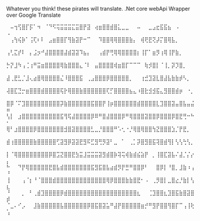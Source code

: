 Whatever you think! these pirates will translate.
.Net core webApi Wrapper over Google Translate

⠀⠤⢲⢫⣿⡏⡯⠁⠲⠀⠈⠙⠫⢭⣭⣭⣭⣍⣭⣿⡟⣽⠀⢴⣶⣿⣿⣾⣿⣅⣀⣀⠀⠀⠤⠀⠀⣀⣠⣖⣯⣯⣦⠀⠠⠀⠀⠀⠀⠠
⠀⢠⢳⢮⡷⠁⢨⢏⠆⠇⠀⣠⣶⣿⣿⡏⢻⣷⣽⡟⠒⠉⠀⠀⠹⣿⣿⢿⢿⣿⣿⣿⣷⡄⠀⢾⢟⣟⢝⡼⡍⣿⢿⣧⡀⠀⠀⠀⠀⠀
⢠⢃⣍⡞⠇⠀⡄⣨⡲⠚⣼⣿⣿⣿⣿⣼⣾⣽⣽⠹⣦⡄⠀⠀⢠⣾⡟⢛⢿⢿⣿⣿⣿⣿⡆⢸⡏⠁⣶⡻⢰⢿⢸⡟⣷⡀⠀⠀⠀⠀
⡓⡝⣸⠳⢠⢈⢰⠛⣭⣶⣿⣿⣿⣿⢿⣷⣿⣿⣿⣄⠈⠇⠀⣤⣿⣿⣿⣿⢾⣶⣿⡏⠉⠉⠉⠀⢷⡺⣿⡇⠈⢸⡀⡽⡹⣿⡀⠀⠀⠀
⣼⢀⣟⣃⡈⣸⢄⣴⣿⢿⣿⣿⣿⣿⣌⠸⣿⣿⣿⣯⠀⢀⣠⣿⣿⣿⡿⣿⣿⣿⣿⣿⡀⠀⠀⢰⣚⣹⣽⣇⣿⣼⣧⣷⣷⡾⠣⡀⠀⠀
⢼⣿⣏⣙⡒⣶⣿⣿⣿⣾⣿⣿⣿⣿⢯⡗⢿⣿⣿⣷⣿⣿⣿⣿⣿⣿⢏⡋⣿⣿⣿⣿⣦⣄⠰⣿⣗⣺⣺⣯⣄⣻⣿⣿⣾⡶⠀⠐⡀⠀
⣿⡿⠈⠍⣹⣿⣿⣿⣿⣿⣿⣿⣿⣿⡽⣷⣿⣿⣿⣿⣿⣿⣯⣿⣿⡟⢸⡶⣿⣿⣿⣿⣿⣿⣾⣿⣿⣿⣿⣇⣹⣿⣿⣽⣤⣿⣧⣤⣬⠶
⢣⡇⠀⣰⣿⣿⣿⣿⣿⣿⣿⣿⣿⣿⣯⢻⢯⣼⣿⣿⣿⣿⡿⠿⠛⣿⣼⣿⣿⣿⡿⠛⢿⣿⣿⣿⣽⣿⣿⡿⣿⣿⣿⡿⣿⣟⢛⠒⠓⠂
⢿⠃⣰⣿⣿⣿⣿⡿⣿⣿⣿⣿⣿⣿⣿⣺⣿⣽⣿⣿⣿⣿⣃⣀⡘⣿⣿⣿⠛⠡⢂⠐⡘⢿⣿⢿⣿⣿⢳⣝⣿⣿⣿⣱⡈⡟⣟⡀⠀⠀
⣾⢰⣿⣿⣿⣿⣿⣷⣿⣿⣿⣿⣿⢋⣽⣻⡿⣽⣽⣟⣻⠯⣋⣻⢛⡻⣽⠃⣀⠀⠁⠀⢀⡁⡽⣿⣻⣿⣯⢽⣿⣾⢻⡇⢣⢣⢓⢣⡀⠀
⡇⠈⢿⣿⣿⣿⣿⣿⣿⣿⣿⡿⣿⣩⣝⣿⣿⣟⣳⣭⣸⣭⣭⣭⣽⣻⣾⣿⡷⢽⢭⢾⣷⣾⣮⣵⡟⠀⡀⢸⣿⣏⣽⣧⠌⣼⡈⡌⡔⡄
⠓⠀⠀⠙⡟⢿⣿⣿⣿⣿⣿⣟⣿⣧⣾⣿⣿⣿⣿⣿⣿⣿⣯⣻⣯⣿⣧⣴⣾⡻⡟⣛⠛⣿⣿⡿⠃⠀⠀⣿⡿⡇⠘⣿⡀⣸⣷⠰⢠⠘
⢸⠀⠀⠀⢠⠈⡆⠘⠈⣿⣿⣿⣾⣿⣿⣿⣿⣿⣿⣿⣿⣿⣿⣿⣿⣿⢿⡿⣿⣿⣿⣷⣷⣿⣟⠂⠠⠀⢀⡻⣿⡇⣀⣿⣔⡘⣷⡇⢣⣆
⠘⠀⠀⠀⡀⠀⠃⢀⣾⣹⣿⣿⣿⣿⡿⣾⣿⣿⣿⣿⣿⣿⣿⣿⣿⣿⣿⣿⣿⣿⣿⣿⣿⣿⣆⠀⠀⢈⣹⣿⣿⣆⣹⣿⣯⣷⣿⣽⣿⡾
⠈⣀⠄⠊⡠⠀⠀⣸⣷⣿⣿⣿⣿⣿⣧⣿⣿⣿⣿⣿⣿⡿⣿⣯⣿⣽⣥⠛⣼⡟⣿⣿⣿⣿⣿⣶⡚⠛⣻⡟⣿⣿⢻⣿⡏⠉⢠⢸⢗⢡
